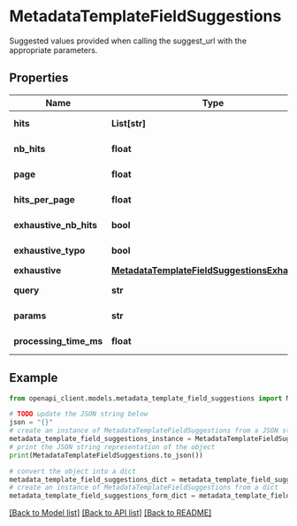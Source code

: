 # MetadataTemplateFieldSuggestions

Suggested values provided when calling the suggest_url with the appropriate parameters.

## Properties

Name | Type | Description | Notes
------------ | ------------- | ------------- | -------------
**hits** | **List[str]** |  | [optional] [readonly] 
**nb_hits** | **float** |  | [optional] [readonly] 
**page** | **float** |  | [optional] [readonly] 
**hits_per_page** | **float** |  | [optional] [readonly] 
**exhaustive_nb_hits** | **bool** |  | [optional] [readonly] 
**exhaustive_typo** | **bool** |  | [optional] [readonly] 
**exhaustive** | [**MetadataTemplateFieldSuggestionsExhaustive**](MetadataTemplateFieldSuggestionsExhaustive.md) |  | [optional] 
**query** | **str** |  | [optional] [readonly] 
**params** | **str** |  | [optional] [readonly] 
**processing_time_ms** | **float** |  | [optional] [readonly] 

## Example

```python
from openapi_client.models.metadata_template_field_suggestions import MetadataTemplateFieldSuggestions

# TODO update the JSON string below
json = "{}"
# create an instance of MetadataTemplateFieldSuggestions from a JSON string
metadata_template_field_suggestions_instance = MetadataTemplateFieldSuggestions.from_json(json)
# print the JSON string representation of the object
print(MetadataTemplateFieldSuggestions.to_json())

# convert the object into a dict
metadata_template_field_suggestions_dict = metadata_template_field_suggestions_instance.to_dict()
# create an instance of MetadataTemplateFieldSuggestions from a dict
metadata_template_field_suggestions_form_dict = metadata_template_field_suggestions.from_dict(metadata_template_field_suggestions_dict)
```
[[Back to Model list]](../README.md#documentation-for-models) [[Back to API list]](../README.md#documentation-for-api-endpoints) [[Back to README]](../README.md)


